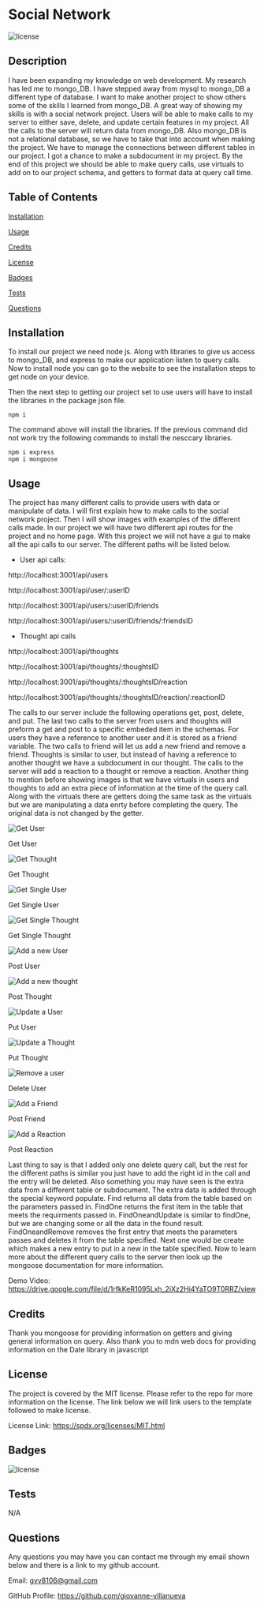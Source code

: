 # Social Network

![license](https://img.shields.io/badge/license-MIT-green)

## Description
I have been expanding my knowledge on web development. My research has led me to mongo_DB. I have stepped away from mysql to mongo_DB a different type of database. I want to make another project to show others some of the skills I learned from mongo_DB. A great way of showing my skills is with a social network project. Users will be able to make calls to my server to either save, delete, and update certain features in my project. All the calls to the server will return data from mongo_DB. Also mongo_DB is not a relational database, so we have to take that into account when making the project. We have to manage the connections between different tables in our project. I got a chance to make a subdocument in my project. By the end of this project we should be able to make query calls, use virtuals to add on to our project schema, and getters to format data at query call time. 

## Table of Contents

[Installation](#installation)

[Usage](#usage)

[Credits](#credits)

[License](#license)

[Badges](#badges)

[Tests](#tests)

[Questions](#questions)


## Installation

To install our project we need node js. Along with libraries to give us access to mongo_DB, and express to make our application listen to query calls. Now to install node you can go to the website to see the installation steps to get node on your device.
 
Then the next step to getting our project set to use users will have to install the libraries in the package json file.
 
    npm i
 
The command above will install the libraries. If the previous command did not work try the following commands to install the nesccary libraries.
 
    npm i express
    npm i mongoose
 

## Usage

The project has many different calls to provide users with data or manipulate of data. I will first explain how to make calls to the social network project. Then I will show images with examples of the different calls made. In our project we will have two different api routes for the project and no home page. With this project we will not have a gui to make all the api calls to our server. The different paths will be listed below.

* User api calls:

http://localhost:3001/api/users
 
http://localhost:3001/api/user/:userID
 
http://localhost:3001/api/users/:userID/friends
 
http://localhost:3001/api/users/:userID/friends/:friendsID

* Thought api calls 

http://localhost:3001/api/thoughts
 
http://localhost:3001/api/thoughts/:thoughtsID
 
http://localhost:3001/api/thoughts/:thoughtsID/reaction
 
http://localhost:3001/api/thoughts/:thoughtsID/reaction/:reactionID
 
The calls to our server include the following operations get, post, delete, and put. The last two calls to the server from users and thoughts will preform a get and post to a specific embeded item in the schemas. For users they have a reference to another user and it is stored as a friend variable. The two calls to friend will let us add a new friend and remove a friend. Thoughts is similar to user, but instead of having a reference to another thought we have a subdocument in our thought. The calls to the server will add a reaction to a thought or remove a reaction. Another thing to mention before showing images is that we have virtuals in users and thoughts to add an extra piece of information at the time of the query call. Along with the virtuals there are getters doing the same task as the virtuals but we are manipulating a data enrty before completing the query. The original data is not changed by the getter.

![Get User](./assets/images/userGet.png)

Get User

![Get Thought](./assets/images/thoughtGet.png)

Get Thought

![Get Single User](./assets/images/singleUserGet.png)

Get Single User

![Get Single Thought](./assets/images/singleThoughtGet.png)

Get Single Thought

![Add a new User](./assets/images/postUser.png)

Post User

![Add a new thought](./assets/images/postThought.png)

Post Thought

![Update a User](./assets/images/putUser.png)

Put User

![Update a Thought](./assets/images/putThought.png)

Put Thought

![Remove a user](./assets/images/deleteUser.png)

Delete User

![Add a Friend](./assets/images/postFriend.png)

Post Friend

![Add a Reaction](./assets/images/postReaction.png)

Post Reaction

Last thing to say is that I added only one delete query call, but the rest for the different paths is similar you just have to add the right id in the call and the entry will be deleted. Also something you may have seen is the extra data from a different table or subdocument. The extra data is added through the special keyword populate. Find returns all data from the table based on the parameters passed in. FindOne returns the first item in the table that meets the requirments passed in. FindOneandUpdate is similar to findOne, but we are changing some or all the data in the found result. FindOneandRemove removes the first entry that meets the parameters passes and deletes it from the table specified. Next one would be create which makes a new entry to put in a new in the table specified. Now to learn more about the different query calls to the server then look up the mongoose documentation for more information.

Demo Video: https://drive.google.com/file/d/1rfkKeR1095Lxh_2iXz2Hi4YaTO9T0RRZ/view

## Credits
Thank you mongoose for providing information on getters and giving general information on query. Also thank you to mdn web docs for providing information on the Date library in javascript  


## License

The project is covered by the MIT license. Please refer to the repo for more information on the license. The link below we will link users to the template followed to make license.

License Link: https://spdx.org/licenses/MIT.html



## Badges

![license](https://img.shields.io/badge/license-MIT-green)

## Tests

N/A

## Questions

Any questions you may have you can contact me through my email shown below and there is a link to my github account.

Email: gvv8106@gmail.com

GitHub Profile: https://github.com/giovanne-villanueva